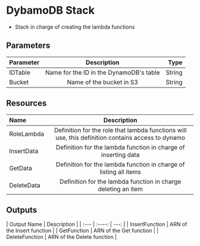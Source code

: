 # DybamoDB Stack
* Stack in charge of creating the lambda functions
## Parameters

| Parameter      | Description | Type    |
| :---        |    :----:   |          ---: |
| IDTable     | Name for the ID in the DynamoDB's table    |   String |
| Bucket     | Name of the bucket in S3    |   String |

## Resources
| Name      | Description |
| :---        |    :----:   |
| RoleLambda   | Definition for the role that lambda functions will use, this definition contains access to dynamo   |
| InsertData   | Definition for the lambda function in charge of inserting data  |
| GetData   | Definition for the lambda function in charge of listing all items  |
| DeleteData   | Definition for the lambda function in charge deleting an item |


## Outputs
| Output Name      | Description |
| :---        |    :----:   |          ---: |
| InsertFunction     | ARN of the Insert function   |
| GetFunction     | ARN of the Get function   |
| DeleteFunction     | ARN of the Delete function   |